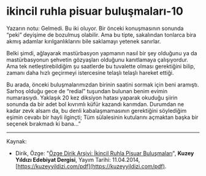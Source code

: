 # ikincil ruhla pisuar buluşmaları-10

Yazarın notu: Gelmedi. Bu iki oluyor. Bir önceki konuşmasının sonunda “peki” deyişime de bozulmuş olabilir. Ama bu tipte, sakalından tonlarca bira akmış adamlar kırılganlıklarını bile saklamayı
yetenek sanırlar.

Belki şimdi, ağlayarak mastürbasyon yapmanın nasıl bir şey olduğunu ya da mastürbasyonun şehvetin gözyaşları olduğunu kanıtlamaya çalışıyordur. Ama tek netleştirebildiğim şu saatlerde bu tuvalette
olması gerektiğini bilip, zamanı daha hızlı geçirmeyi istercesine telaşlı telaşlı hareket ettiği.

Bu arada, önceki buluşmalarımızdan birinin saatini sormak için
beni aramıştı. Sarhoş olduğu gece de “redial” tuşundan bulunan
benim evimin numarasıydı. Yaklaşık 20 kez diksiyon hatası yaparak okuduğu şiirin sonunda da bir adet bol kıvrımlı küfür kazandı
karımdan. Durumdan ne kadar zevk alsam da, bu denli kabalaşmamasının gerektiğini söylediğim eşimin cevabı bir hayli ilginçti;
Tüm sülalesinin kutularını açmaktan başka bir seçenek bırakmadı
ki bana...”

---
Kaynak: 

- Dirik, Özge: "[Özge Dirik Arşivi: İkincil Ruhla Pisuar Buluşmaları](https://kuzeyyildizi.com/files/ozgedirik-pisuar.pdf)", **Kuzey Yıldızı Edebiyat Dergisi**, Yayım Tarihi: 11.04.2014, [https://kuzeyyildizi.com/pdf](https://kuzeyyildizi.com/pdf).
